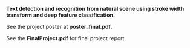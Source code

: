 **Text detection and recognition from natural scene using stroke width transform and deep feature classification.**

See the project poster at **poster_final.pdf**.

See the **FinalProject.pdf** for final project report.
